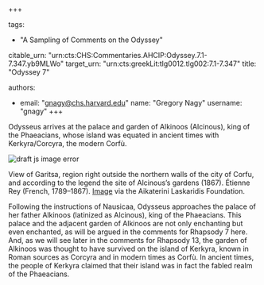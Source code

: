 +++

tags:
- "A Sampling of Comments on the Odyssey"

citable_urn: "urn:cts:CHS:Commentaries.AHCIP:Odyssey.7.1-7.347.yb9MLWo"
target_urn: "urn:cts:greekLit:tlg0012.tlg002:7.1-7.347"
title: "Odyssey 7"

authors:
- email: "gnagy@chs.harvard.edu"
  name: "Gregory Nagy"
  username: "gnagy"
+++

<p>Odysseus arrives at the palace and garden of Alkinoos (Alcinous), king of the Phaeacians, whose island was equated in ancient times with Kerkyra/Corcyra, the modern Corfù. </p><span><img src="https://classical-inquiries.chs.harvard.edu/wp-content/uploads/2017/05/d9128a02859d90f3a2bb67cb43156ea6_1280.jpg" alt="draft js image error"/></span><p>View of Garitsa, region right outside the northern walls of the city of Corfu, and according to the legend the site of Alcinous’s gardens (1867). Étienne Rey (French, 1789–1867). <a href="http://eng.travelogues.gr/item.php?view=51420">Image</a> via the Aikaterini Laskaridis Foundation.</p><p></p><p>Following the instructions of Nausicaa, Odysseus approaches the palace of her father Alkinoos (latinized as Alcinous), king of the Phaeacians. This palace and the adjacent garden of Alkinoos are not only enchanting but even enchanted, as will be argued in the comments for Rhapsody 7 here. And, as we will see later in the comments for Rhapsody 13, the garden of Alkinoos was thought to have survived on the island of Kerkyra, known in Roman sources as Corcyra and in modern times as Corfù. In ancient times, the people of Kerkyra claimed that their island was in fact the fabled realm of the Phaeacians.</p>